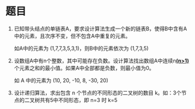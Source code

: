 # 题目

1. 已知带头结点的单链表A，要求设计算法生成一个新的链表B，使得B中含有A中的元素，且次序不变，但不包含A中重复的元素。

   如A中的元素为 (1,7,7,3,5,3,1)，则B中的元素依次为 (1,7,3,5)



2. 设数组A中有n个整数，其中可能存在负数。设计算法找出数组A中连续n<u>**(n>1)**</u>个元素之和的最小值。如果A中全部都是负数，则最小值为0。

   如 A 中的元素为 (10, 20, -10, 8, -30, 20)



3. 设计递归算法，求出包含 n 个节点的不同形态的二叉树的数目 k。如：3个节点的二叉树共有5中不同形态，即 n=3 时 k=5